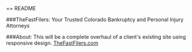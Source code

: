 == README

###TheFastFilers: 
Your Trusted Colorado Bankruptcy and Personal Injury Attorneys 


###About:
This will be a complete overhaul of a client's existing site using responsive design.
[TheFastFilers.com](http://thefastfilers.com/)